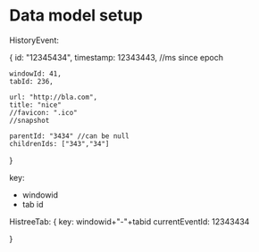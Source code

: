 
Data model setup
======

HistoryEvent:

{
	id: "12345434",
	timestamp: 12343443, //ms since epoch

	windowId: 41,
	tabId: 236,

	url: "http://bla.com",
	title: "nice"
	//favicon: ".ico"
	//snapshot

	parentId: "3434" //can be null
	childrenIds: ["343","34"]
}

key:
- windowid
- tab id


HistreeTab: {
	key: windowid+"-"+tabid
	currentEventId: 12343434

}

